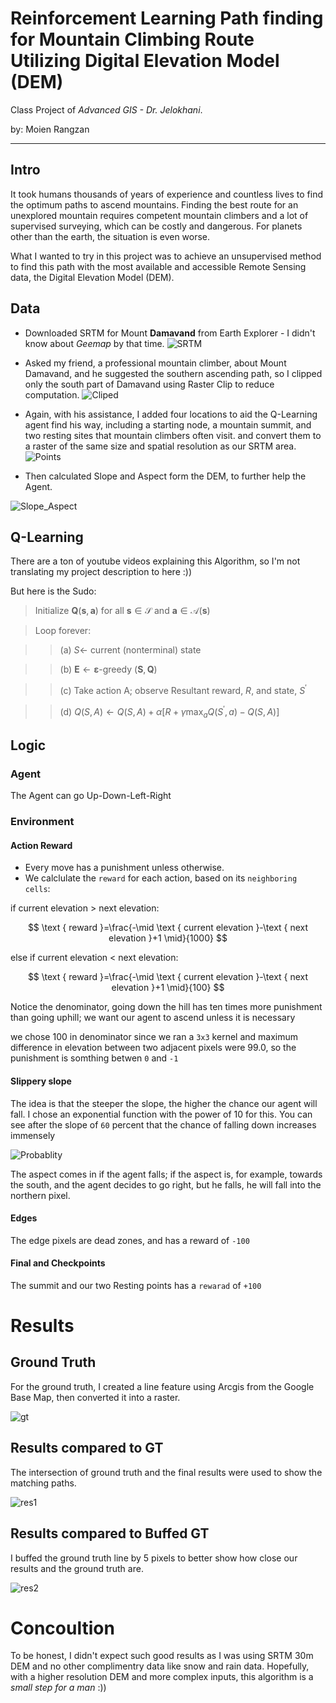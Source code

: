 # Reinforcement Learning Path finding for **Mountain Climbing Route** Utilizing Digital Elevation Model (DEM)

Class Project of *Advanced GIS - Dr. Jelokhani*.

by: Moien Rangzan

---

## Intro
It took humans thousands of years of experience and countless lives to find the optimum paths to ascend mountains. Finding the best route for an unexplored mountain requires competent mountain climbers and a lot of supervised surveying, which can be costly and dangerous. For planets other than the earth, the situation is even worse. 

What I wanted to try in this project was to achieve an unsupervised method to find this path with the most available and accessible Remote Sensing data, the Digital Elevation Model (DEM).


## Data

* Downloaded SRTM for Mount **Damavand** from Earth Explorer - I didn't know about *Geemap* by that time.
![SRTM](https://github.com/moienr/DEM_Path_finding/blob/acf146ab85696a931d190e0facb3869e70eb441a/imgs/1_srtm_ee.png)

* Asked my friend, a professional mountain climber, about Mount Damavand, and he suggested the southern ascending path, so I clipped only the south part of Damavand using Raster Clip to reduce computation.
![Cliped](https://github.com/moienr/DEM_Path_finding/blob/acf146ab85696a931d190e0facb3869e70eb441a/imgs/4_clipraster.png)

* Again, with his assistance, I added four locations to aid the Q-Learning agent find his way, including a starting node, a mountain summit, and two resting sites that mountain climbers often visit. and convert them to a raster of the same size and spatial resolution as our SRTM area.
![Points](https://github.com/moienr/DEM_Path_finding/blob/acf146ab85696a931d190e0facb3869e70eb441a/imgs/3_arcgis_points.png)

* Then calculated Slope and Aspect form the DEM, to further help the Agent.

![Slope_Aspect](https://github.com/moienr/DEM_Path_finding/blob/c1b8a516921a03c699f95878fbc8dfbcaad39fc6/imgs/slope_ascpet.png)


## Q-Learning
There are a ton of youtube videos explaining this Algorithm, so I'm not translating my project description to here :))

But here is the Sudo:


>Initialize $\mathbf{Q}(\mathbf{s}, \mathbf{a})$ for all $\mathbf{s} \in \mathcal{S}$ and $\mathbf{a} \in \mathcal{A}(\mathbf{s})$

>Loop forever:

>>  (a) $S \leftarrow$ current (nonterminal) state
  
>>  (b) $\boldsymbol{E} \leftarrow \boldsymbol{\varepsilon}$-greedy $(\boldsymbol{S}, \boldsymbol{Q})$
  
>>  (c) Take action A; observe Resultant reward, $R$, and state, $S^{\prime}$
  
>>  (d) $Q(S, A) \leftarrow Q(S, A)+\alpha\left[R+\gamma \max _a Q\left(S^{\prime}, a\right)-Q(S, A)\right]$



## Logic

### Agent

The Agent can go Up-Down-Left-Right

### Environment

#### Action Reward

* Every move has a punishment unless otherwise.
* We calclulate the `reward` for each action, based on its `neighboring cells`:

if current elevation $>$ next elevation:

$$
\text { reward }=\frac{-\mid \text { current elevation }-\text { next elevation }+1 \mid}{1000}
$$

else if current elevation $<$ next elevation:

$$
\text { reward }=\frac{-\mid \text { current elevation }-\text { next elevation }+1 \mid}{100}
$$

Notice the denominator, going down the hill has ten times more punishment than going uphill; we want our agent to ascend unless it is necessary

we chose 100 in denominator since we ran a `3x3` kernel and maximum difference in elevation between two adjacent pixels were 99.0, so the punishment is somthing betwen `0` and `-1`


#### Slippery slope

The idea is that the steeper the slope, the higher the chance our agent will fall. I chose an exponential function with the power of 10 for this. You can see after the slope of `60` percent that the chance of falling down increases immensely

![Probablity](https://github.com/moienr/DEM_Path_finding/blob/a1097bd9f59cfc25e042970114ece5d14980fe46/imgs/slipping%203func.png)

The aspect comes in if the agent falls; if the aspect is, for example, towards the south, and the agent decides to go right, but he falls, he will fall into the northern pixel.


#### Edges

The edge pixels are dead zones, and has a reward of `-100`

#### Final and Checkpoints

The summit and our two Resting points has a `rewarad` of `+100` 

# Results

## Ground Truth

For the ground truth, I created a line feature using Arcgis from the Google Base Map, then converted it into a raster.

![gt](https://github.com/moienr/DEM_Path_finding/blob/a1097bd9f59cfc25e042970114ece5d14980fe46/imgs/path.png)

## Results compared to GT
The intersection of ground truth and the final results were used to show the matching paths.

![res1](https://github.com/moienr/DEM_Path_finding/blob/a1097bd9f59cfc25e042970114ece5d14980fe46/imgs/res_1.png)

## Results compared to Buffed GT
I buffed the ground truth line by 5 pixels to better show how close our results and the ground truth are.

![res2](https://github.com/moienr/DEM_Path_finding/blob/a1097bd9f59cfc25e042970114ece5d14980fe46/imgs/res_2.png)

# Concoultion

To be honest, I didn't expect such good results as I was using SRTM 30m DEM and no other complimentry data like snow and rain data. Hopefully, with a higher resolution DEM and more complex inputs, this algorithm is a *small step for a man* :))
